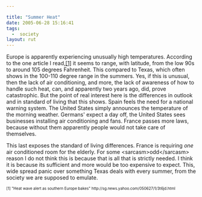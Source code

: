 ```yaml
---

title: "Summer Heat"
date: 2005-06-28 15:16:41
tags:
  -  society
layout: rut
---
```


<p>Europe is apparently experiencing unusually high temperatures.  According to the one article I read,<a href="http://sg.news.yahoo.com/050627/1/3t6jd.html">[1]</a> it seems to range, with latitude, from the low 90s to around 105 degrees Fahrenheit.  This compared to Texas, which often shows in the 100-110 degree range in the summers.  Yes, if this is unusual, then the lack of air conditioning, and more, the lack of awareness of how to handle such heat, can, and apparently two years ago, did, prove catastrophic.  But the point of real interest here is the differences in outlook and in standard of living that this shows. Spain feels the need for a national warning system.  The United States simply announces the temperature of the morning weather. Germans' expect a day off, the United States sees businesses installing air conditioning and fans.  France passes more laws, because without them apparently people would not take care of themselves.</p>  <p>This last exposes the standard of living differences.  France is requiring <em>one</em> air conditioned room for the elderly. For some &lt;sarcasm&gt;odd&lt;/sarcasm&gt; reason I do not think this is because that is all that is strictly needed.  I think it is because its sufficient and more would be too expensive to expect. This, wide spread panic over something Texas deals with every summer, from the society we are supposed to emulate.</p>   <font size="-2"> [1] "Heat wave alert as southern Europe bakes" http://sg.news.yahoo.com/050627/1/3t6jd.html </font>

